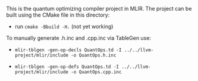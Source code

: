 This is the quantum optimizing compiler project in MLIR.
The project can be built using the CMake file in this directory:
 
  * run `cmake -Bbuild -H.` (not yet working)

To manually generate .h.inc and .cpp.inc via TableGen use:

  * `mlir-tblgen -gen-op-decls QuantOps.td -I ../../llvm-project/mlir/include -o QuantOps.h.inc`

  * `mlir-tblgen -gen-op-defs QuantOps.td -I ../../llvm-project/mlir/include -o QuantOps.cpp.inc`
